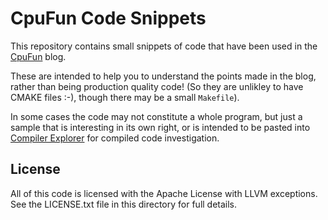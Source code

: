 # CpuFun Code Snippets
This repository contains small snippets of code that have been used in the [CpuFun](https://cpufun.substack.com) blog.

These are intended to help you to understand the points made in the blog, rather than being production quality code! (So they are unlikley to have CMAKE files :-), though there may be a small `Makefile`).

In some cases the code may not constitute a whole program, but just a sample that is interesting in its own right, or is intended to be pasted into [Compiler Explorer](https://godbolt.org/) for compiled code investigation.

## License
All of this code is licensed with the Apache License with LLVM exceptions.
See the LICENSE.txt file in this directory for full details.
